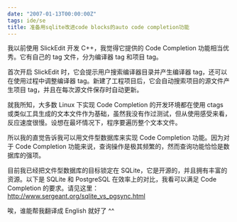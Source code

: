 ```yaml
---
date: "2007-01-13T00:00:00Z"
tags: ide/se
title: 准备用sqlite改进code blocks的auto code completion功能
---
```


我以前使用 SlickEdit 开发 C++，我觉得它提供的 Code Completion 功能相当优秀。它有自己的 tag 文件，分为编译器 tag 和项目 tag。

首次开启 SlickEdit 时，它会提示用户搜索编译器目录并产生编译器 tag，还可以在使用过程中调整编译器 tag。新建了工程项目后，它会自动搜索项目的源文件产生项目 tag，并且在每次源文件保存时自动更新。

就我所知，大多数 Linux 下实现 Code Completion 的开发环境都在使用 ctags 或类似工具生成的文本文件作为基础，虽然我没有作过测试，但从使用感受来看，反应速度很慢。设想在最坏情况下，程序要遍历整个文本文件。

所以我的直觉告诉我可以用文件型数据库来实现 Code Completion 功能。因为对于 Code Completion 功能来说，查询操作是极其频繁的，然而查询功能恰恰是数据库的强项。

目前我已经把文件型数据库的目标锁定在 SQLite，它是开源的，并且拥有丰富的资源。以下是 SQLite 和 PostgreSQL 在效率上的对比，我看可以满足 Code Completion 的要求。请见这里：
<http://www.sergeant.org/sqlite_vs_pgsync.html>

唉，谁能帮我翻译成 English 就好了 ^^
